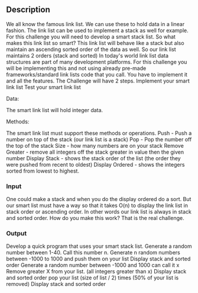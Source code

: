 ## Description

We all know the famous link list. We can use these to hold data in a linear fashion. The link list can be used to implement a stack as well for example.
For this challenge you will need to develop a smart stack list. So what makes this link list so smart? This link list will behave like a stack but also maintain an ascending sorted order of the data as well. So our link list maintains 2 orders (stack and sorted)
In today's world link list data structures are part of many development platforms. For this challenge you will be implementing this and not using already pre-made frameworks/standard link lists code that you call. You have to implement it and all the features.
The Challenge will have 2 steps.
Implement your smart link list
Test your smart link list

Data:

The smart link list will hold integer data.

Methods:

The smart link list must support these methods or operations.
Push - Push a number on top of the stack (our link list is a stack)
Pop - Pop the number off the top of the stack
Size - how many numbers are on your stack
Remove Greater - remove all integers off the stack greater in value then the given number
Display Stack - shows the stack order of the list (the order they were pushed from recent to oldest)
Display Ordered - shows the integers sorted from lowest to highest.

### Input

One could make a stack and when you do the display ordered do a sort. But our smart list must have a way so that it takes O(n) to display the link list in stack order or ascending order. In other words our link list is always in stack and sorted order. How do you make this work? That is the real challenge.

### Output

Develop a quick program that uses your smart stack list.
Generate a random number between 1-40. Call this number n.
Generate n random numbers between -1000 to 1000 and push them on your list
Display stack and sorted order
Generate a random number between -1000 and 1000 can call it x
Remove greater X from your list. (all integers greater than x)
Display stack and sorted order
pop your list (size of list / 2) times (50% of your list is removed)
Display stack and sorted order